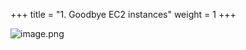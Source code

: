+++
title = "1. Goodbye EC2 instances"
weight = 1
+++


![image.png](/images/008-viii-clean-it-up/33-597483-image.png)


